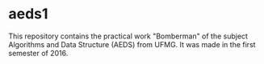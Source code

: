 # aeds1

This repository contains the practical work "Bomberman" of the subject Algorithms and Data Structure (AEDS) from UFMG. It was made in the first semester of 2016.
